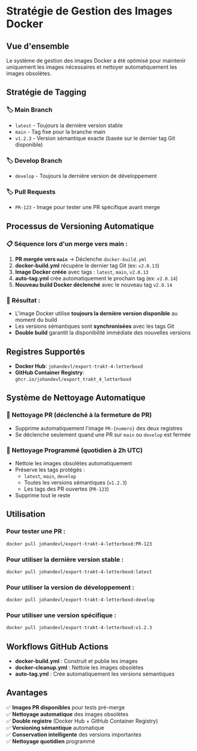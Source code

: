 # Stratégie de Gestion des Images Docker

## Vue d'ensemble

Le système de gestion des images Docker a été optimisé pour maintenir uniquement les images nécessaires et nettoyer automatiquement les images obsolètes.

## Stratégie de Tagging

### 🏷️ Main Branch
- `latest` - Toujours la dernière version stable
- `main` - Tag fixe pour la branche main
- `v1.2.3` - Version sémantique exacte (basée sur le dernier tag Git disponible)

### 🏷️ Develop Branch  
- `develop` - Toujours la dernière version de développement

### 🏷️ Pull Requests
- `PR-123` - Image pour tester une PR spécifique avant merge

## Processus de Versioning Automatique

### 📋 Séquence lors d'un merge vers main :

1. **PR mergée vers `main`** → Déclenche `docker-build.yml` 
2. **docker-build.yml** récupère le dernier tag Git (ex: `v2.0.13`)
3. **Image Docker créée** avec tags : `latest`, `main`, `v2.0.13`
4. **auto-tag.yml** crée automatiquement le prochain tag (ex: `v2.0.14`)
5. **Nouveau build Docker déclenché** avec le nouveau tag `v2.0.14`

### 🔄 Résultat :
- L'image Docker utilise **toujours la dernière version disponible** au moment du build
- Les versions sémantiques sont **synchronisées** avec les tags Git
- **Double build** garantit la disponibilité immédiate des nouvelles versions

## Registres Supportés

- **Docker Hub**: `johandevl/export-trakt-4-letterboxd`
- **GitHub Container Registry**: `ghcr.io/johandevl/export_trakt_4_letterboxd`

## Système de Nettoyage Automatique

### 🧹 Nettoyage PR (déclenché à la fermeture de PR)
- Supprime automatiquement l'image `PR-{numero}` des deux registres
- Se déclenche seulement quand une PR sur `main` ou `develop` est fermée

### 🧹 Nettoyage Programmé (quotidien à 2h UTC)
- Nettoie les images obsolètes automatiquement
- Préserve les tags protégés :
  - `latest`, `main`, `develop`
  - Toutes les versions sémantiques (`v1.2.3`)
  - Les tags des PR ouvertes (`PR-123`)
- Supprime tout le reste

## Utilisation

### Pour tester une PR :
```bash
docker pull johandevl/export-trakt-4-letterboxd:PR-123
```

### Pour utiliser la dernière version stable :
```bash
docker pull johandevl/export-trakt-4-letterboxd:latest
```

### Pour utiliser la version de développement :
```bash
docker pull johandevl/export-trakt-4-letterboxd:develop
```

### Pour utiliser une version spécifique :
```bash
docker pull johandevl/export-trakt-4-letterboxd:v1.2.3
```

## Workflows GitHub Actions

- **docker-build.yml** : Construit et publie les images
- **docker-cleanup.yml** : Nettoie les images obsolètes
- **auto-tag.yml** : Crée automatiquement les versions sémantiques

## Avantages

✅ **Images PR disponibles** pour tests pré-merge  
✅ **Nettoyage automatique** des images obsolètes  
✅ **Double registre** (Docker Hub + GitHub Container Registry)  
✅ **Versioning sémantique** automatique  
✅ **Conservation intelligente** des versions importantes  
✅ **Nettoyage quotidien** programmé  